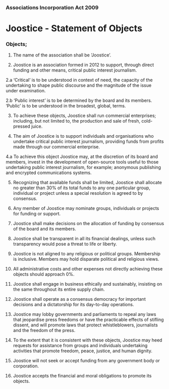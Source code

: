 ### Associations Incorporation Act 2009


# Joostice - Statement of Objects



### Objects;

1.  The name of the association shall be ‘Joostice’.

2.  Joostice is an association formed in 2012 to support, through direct funding and other means, critical public interest journalism.

2.a  ‘Critical’ is to be understood in context of need, the capacity of the undertaking to shape public discourse and the magnitude of the issue under examination.

2.b 	‘Public interest’ is to be determined by the board and its members. ‘Public’ is to be understood in the broadest, global, terms.

3.	To achieve these objects, Joostice shall run commercial enterprises; including, but not limited to, the production and sale of fresh, cold-pressed juice.

4.	The aim of Joostice is to support individuals and organisations who undertake critical public interest journalism, providing funds from profits made through our commercial enterprise.


4.a	To achieve this object Joostice may, at the discretion of its board and members, invest in the development of open-source tools useful to those undertaking public interest journalism, for example; anonymous publishing and encrypted communications systems.

5.	Recognizing that available funds shall be limited, Joostice shall allocate no greater than 30% of its total funds to any one particular group, individual or project unless a special resolution is agreed to by consensus.

6.	Any member of Joostice may nominate groups, individuals or projects for funding or support.

7.	Joostice shall make decisions on the allocation of funding by consensus of the board and its members.

8.	Joostice shall be transparent in all its financial dealings, unless such transparency would pose a threat to life or liberty.

9.	Joostice is not aligned to any religious or political groups. Membership is inclusive. Members may hold disparate political and religious views.

10.	All administrative costs and other expenses not directly achieving these objects should approach 0%.

11.	Joostice shall engage in business ethically and sustainably, insisting on the same throughout its entire supply chain.

12.	Joostice shall operate as a consensus democracy for important decisions and a dictatorship for its day-to-day operations.

13.	Joostice may lobby governments and parliaments to repeal any laws that jeopardise press freedoms or have the practicable effects of stifling dissent, and will promote laws that protect whistleblowers, journalists and the freedom of the press.

14.	To the extent that it is consistent with these objects, Joostice may heed requests for assistance from groups and individuals undertaking activities that promote freedom, peace, justice, and human dignity.

15.	Joostice will not seek or accept funding from any government body or corporation.

16.	Joostice accepts the financial and moral obligations to promote its objects.
